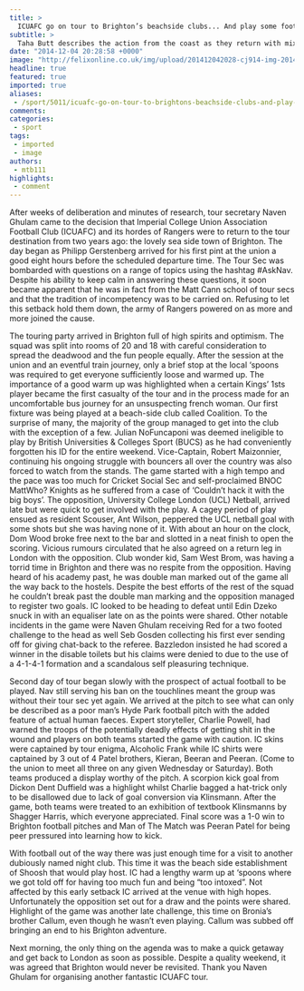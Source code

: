 ```yaml
---
title: >
  ICUAFC go on tour to Brighton’s beachside clubs... And play some football as well.
subtitle: >
  Taha Butt describes the action from the coast as they return with mixed results
date: "2014-12-04 20:28:58 +0000"
image: "http://felixonline.co.uk/img/upload/201412042028-cj914-img-20141122-wa0010-2.jpg"
headline: true
featured: true
imported: true
aliases:
 - /sport/5011/icuafc-go-on-tour-to-brightons-beachside-clubs-and-play-some-football-as-well
comments:
categories:
 - sport
tags:
 - imported
 - image
authors:
 - mtb111
highlights:
 - comment
---
```


After weeks of deliberation and minutes of research, tour secretary Naven Ghulam came to the decision that Imperial College Union Association Football Club (ICUAFC) and its hordes of Rangers were to return to the tour destination from two years ago: the lovely sea side town of Brighton. The day began as Philipp Gerstenberg arrived for his first pint at the union a good eight hours before the scheduled departure time. The Tour Sec was bombarded with questions on a range of topics using the hashtag #AskNav. Despite his ability to keep calm in answering these questions, it soon became apparent that he was in fact from the Matt Cann school of tour secs and that the tradition of incompetency was to be carried on. Refusing to let this setback hold them down, the army of Rangers powered on as more and more joined the cause.

The touring party arrived in Brighton full of high spirits and optimism. The squad was split into rooms of 20 and 18 with careful consideration to spread the deadwood and the fun people equally. After the session at the union and an eventful train journey, only a brief stop at the local ‘spoons was required to get everyone sufficiently loose and warmed up. The importance of a good warm up was highlighted when a certain Kings’ 1sts player became the first casualty of the tour and in the process made for an uncomfortable bus journey for an unsuspecting french woman. Our first fixture was being played at a beach-side club called Coalition. To the surprise of many, the majority of the group managed to get into the club with the exception of a few. Julian NoFuncaponi was deemed ineligible to play by British Universities & Colleges Sport (BUCS) as he had conveniently forgotten his ID for the entire weekend. Vice-Captain, Robert Maizonnier, continuing his ongoing struggle with bouncers all over the country was also forced to watch from the stands. The game started with a high tempo and the pace was too much for Cricket Social Sec and self-proclaimed BNOC MattWho? Knights as he suffered from a case of ‘Couldn’t hack it with the big boys’. The opposition, University College London (UCL) Netball, arrived late but were quick to get involved with the play. A cagey period of play ensued as resident Scouser, Ant Wilson, peppered the UCL netball goal with some shots but she was having none of it. With about an hour on the clock, Dom Wood broke free next to the bar and slotted in a neat finish to open the scoring. Vicious rumours circulated that he also agreed on a return leg in London with the opposition. Club wonder kid, Sam West Brom, was having a torrid time in Brighton and there was no respite from the opposition. Having heard of his academy past, he was double man marked out of the game all the way back to the hostels. Despite the best efforts of the rest of the squad he couldn’t break past the double man marking and the opposition managed to register two goals. IC looked to be heading to defeat until Edin Dzeko snuck in with an equaliser late on as the points were shared. Other notable incidents in the game were Naven Ghulam receiving Red for a two footed challenge to the head as well Seb Gosden collecting his first ever sending off for giving chat-back to the referee. Bazzledon insisted he had scored a winner in the disable toilets but his claims were denied to due to the use of a 4-1-4-1 formation and a scandalous self pleasuring technique.

Second day of tour began slowly with the prospect of actual football to be played. Nav still serving his ban on the touchlines meant the group was without their tour sec yet again. We arrived at the pitch to see what can only be described as a poor man’s Hyde Park football pitch with the added feature of actual human faeces. Expert storyteller, Charlie Powell, had warned the troops of the potentially deadly effects of getting shit in the wound and players on both teams started the game with caution. IC skins were captained by tour enigma, Alcoholic Frank while IC shirts were captained by 3 out of 4 Patel brothers, Kieran, Beeran and Peeran. (Come to the union to meet all three on any given Wednesday or Saturday). Both teams produced a display worthy of the pitch. A scorpion kick goal from Dickon Dent Duffield was a highlight whilst Charlie bagged a hat-trick only to be disallowed due to lack of goal conversion via Klinsmann. After the game, both teams were treated to an exhibition of textbook Klinsmanns by Shagger Harris, which everyone appreciated. Final score was a 1-0 win to Brighton football pitches and Man of The Match was Peeran Patel for being peer pressured into learning how to kick.

With football out of the way there was just enough time for a visit to another dubiously named night club. This time it was the beach side establishment of Shoosh that would play host. IC had a lengthy warm up at ‘spoons where we got told off for having too much fun and being “too intoxed”. Not affected by this early setback IC arrived at the venue with high hopes. Unfortunately the opposition set out for a draw and the points were shared. Highlight of the game was another late challenge, this time on Bronia’s brother Callum, even though he wasn’t even playing. Callum was subbed off bringing an end to his Brighton adventure.

Next morning, the only thing on the agenda was to make a quick getaway and get back to London as soon as possible. Despite a quality weekend, it was agreed that Brighton would never be revisited. Thank you Naven Ghulam for organising another fantastic ICUAFC tour.
